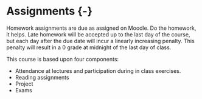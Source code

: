 # Assignments {-}

Homework assignments are due as assigned on Moodle. Do the homework, it helps. Late homework will be accepted up to the last day of the course, but each day after the due date will incur a linearly increasing penalty. This penalty will result in a 0 grade at midnight of the last day of class.

This course is based upon four components:

* Attendance at lectures and participation during in class exercises.
* Reading assignments
* Project
* Exams
